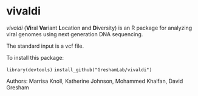 # vivaldi

*vivaldi* (**Vi**ral **Va**riant **L**ocation **a**nd **D**iversity) is an R package for analyzing viral genomes using next generation DNA sequencing.

The standard input is a vcf file.

To install this package:

`library(devtools)`
`install_github("GreshamLab/vivaldi")`

Authors: Marrisa Knoll, Katherine Johnson, Mohammed Khalfan, David Gresham
